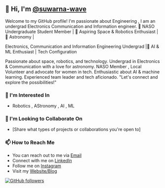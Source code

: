 ## 👋 Hi, I'm [@suwarna-wave](https://github.com/suwarna-wave)
 
Welcome to my GitHub profile! I'm passionate about Engineering , I am an undergrad Electronics Communication and Information engineer. 
🌟 NASO Undergraduate Student Member | 🚀 Aspiring Space & Robotics Enthusiast | 🌌 Astronomy | 

Electronics, Communication and Information Engineering Undergrad |🧠 AI & ML Enthusiast | Tech Configuration 

Passionate about space, robotics, and technology. Undergrad in Electronics & Communication with a love for astronomy. NASO Member , Local Volunteer and advocate for women in tech. Enthusiastic about AI & machine learning. Experienced team leader and tech aficionado.
 "Let's connect and explore the possibilities!" 


### 👀 I'm Interested In
- Robotics , AStronomy , AI , ML


### 💞️ I'm Looking to Collaborate On
- [Share what types of projects or collaborations you're open to]

### 📫 How to Reach Me
- You can reach out to me via [Email](Suwarnapyakurel5@gmail.com)
- Connect with me on [LinkedIn](https://www.linkedin.com/in/suwarna-pyakurel-9a4232256/)
- Follow me on [Instagram](https://www.instagram.com/suwarna_pyakurel/)
- Visit my [Website/Blog](https://essentialsapplications.blogspot.com/)

[![GitHub followers](https://img.shields.io/github/followers/suwarna-wave?label=Follow&style=social)](https://github.com/suwarna-wave)

<!---
suwarna-wave/suwarna-wave is a ✨ special ✨ repository because its `README.md` (this file) appears on your GitHub profile.
You can click the Preview link to take a look at your changes.
-->

